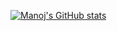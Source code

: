 [![Manoj's GitHub stats](https://github-readme-stats.vercel.app/api?username=Manojkc15)](https://github.com/Manojkc15/github-readme-stats)
